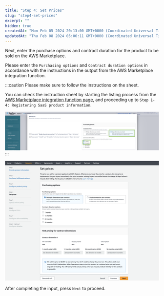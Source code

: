 ```yaml
---
title: "Step 4: Set Prices"
slug: "step4-set-prices"
excerpt: ""
hidden: true
createdAt: "Mon Feb 05 2024 20:13:00 GMT+0000 (Coordinated Universal Time)"
updatedAt: "Thu Feb 08 2024 05:06:11 GMT+0000 (Coordinated Universal Time)"
---
```

Next, enter the purchase options and contract duration for the product to be sold on the AWS Marketplace.

Please enter the `Purchasing options` and `Contract duration options` in accordance with the instructions in the output from the AWS Marketplace integration function.

:::caution
Please make sure to follow the instructions on the sheet.

You can check the instruction sheet by starting the listing process from the [AWS Marketplace integration function page](https://settings.console.saasus.io/integrations/aws-marketplace), and proceeding up to `Step 1-4: Registering SaaS product information`.

![](/ja/img/aws-marketplace-integration/product-submission/step4-set-prices/step4-set-prices-1.png)
:::

![](/ja/img/aws-marketplace-integration/product-submission/step4-set-prices/step4-set-prices-2.png)

After completing the input, press `Next` to proceed.